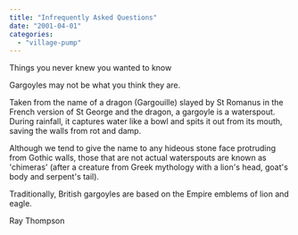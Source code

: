 ```yaml
---
title: "Infrequently Asked Questions"
date: "2001-04-01"
categories: 
  - "village-pump"
---
```


Things you never knew you wanted to know

Gargoyles may not be what you think they are.

Taken from the name of a dragon (Gargouille) slayed by St Romanus in the French version of St George and the dragon, a gargoyle is a waterspout. During rainfall, it captures water like a bowl and spits it out from its mouth, saving the walls from rot and damp.

Although we tend to give the name to any hideous stone face protruding from Gothic walls, those that are not actual waterspouts are known as 'chimeras' (after a creature from Greek mythology with a lion's head, goat's body and serpent's tail).

Traditionally, British gargoyles are based on the Empire emblems of lion and eagle.

Ray Thompson
